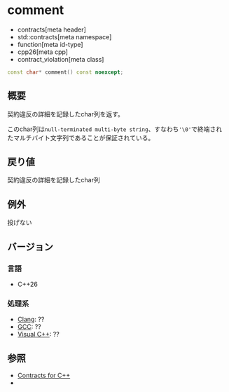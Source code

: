 # comment
* contracts[meta header]
* std::contracts[meta namespace]
* function[meta id-type]
* cpp26[meta cpp]
* contract_violation[meta class]

```cpp
const char* comment() const noexcept;
```

## 概要
契約違反の詳細を記録したchar列を返す。

このchar列は`null-terminated multi-byte string`、すなわち`'\0'`で終端されたマルチバイト文字列であることが保証されている。

## 戻り値
契約違反の詳細を記録したchar列


## 例外
投げない

## バージョン
### 言語
- C++26

### 処理系
- [Clang](/implementation.md#clang): ??
- [GCC](/implementation.md#gcc): ??
- [Visual C++](/implementation.md#visual_cpp): ??

## 参照
- [Contracts for C++](https://open-std.org/jtc1/sc22/wg21/docs/papers/2025/p2900r14.pdf)
- 